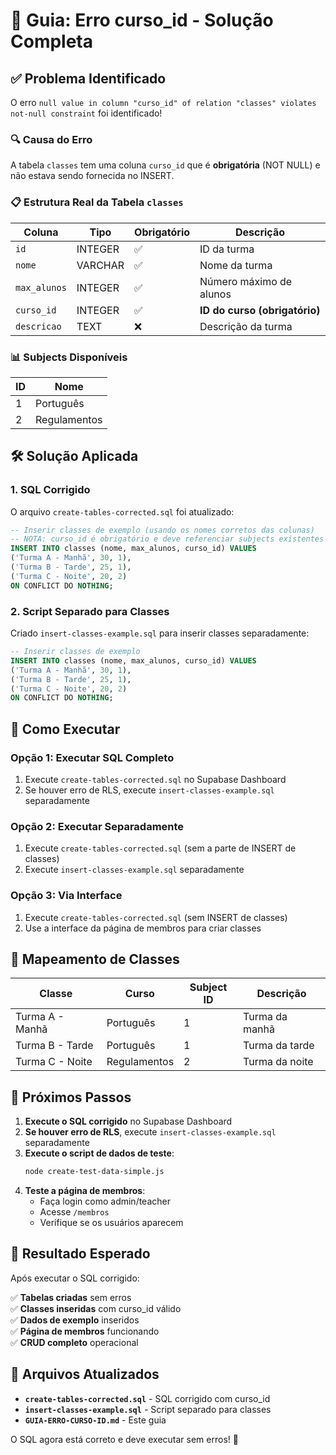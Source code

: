 # 🔧 Guia: Erro curso_id - Solução Completa

## ✅ **Problema Identificado**

O erro `null value in column "curso_id" of relation "classes" violates not-null constraint` foi identificado!

### 🔍 **Causa do Erro**
A tabela `classes` tem uma coluna `curso_id` que é **obrigatória** (NOT NULL) e não estava sendo fornecida no INSERT.

### 📋 **Estrutura Real da Tabela `classes`**
| Coluna | Tipo | Obrigatório | Descrição |
|--------|------|-------------|-----------|
| `id` | INTEGER | ✅ | ID da turma |
| `nome` | VARCHAR | ✅ | Nome da turma |
| `max_alunos` | INTEGER | ✅ | Número máximo de alunos |
| `curso_id` | INTEGER | ✅ | **ID do curso (obrigatório)** |
| `descricao` | TEXT | ❌ | Descrição da turma |

### 📊 **Subjects Disponíveis**
| ID | Nome |
|----|------|
| 1 | Português |
| 2 | Regulamentos |

## 🛠️ **Solução Aplicada**

### **1. SQL Corrigido**
O arquivo `create-tables-corrected.sql` foi atualizado:

```sql
-- Inserir classes de exemplo (usando os nomes corretos das colunas)
-- NOTA: curso_id é obrigatório e deve referenciar subjects existentes
INSERT INTO classes (nome, max_alunos, curso_id) VALUES
('Turma A - Manhã', 30, 1),
('Turma B - Tarde', 25, 1),
('Turma C - Noite', 20, 2)
ON CONFLICT DO NOTHING;
```

### **2. Script Separado para Classes**
Criado `insert-classes-example.sql` para inserir classes separadamente:

```sql
-- Inserir classes de exemplo
INSERT INTO classes (nome, max_alunos, curso_id) VALUES
('Turma A - Manhã', 30, 1),
('Turma B - Tarde', 25, 1),
('Turma C - Noite', 20, 2)
ON CONFLICT DO NOTHING;
```

## 🚀 **Como Executar**

### **Opção 1: Executar SQL Completo**
1. Execute `create-tables-corrected.sql` no Supabase Dashboard
2. Se houver erro de RLS, execute `insert-classes-example.sql` separadamente

### **Opção 2: Executar Separadamente**
1. Execute `create-tables-corrected.sql` (sem a parte de INSERT de classes)
2. Execute `insert-classes-example.sql` separadamente

### **Opção 3: Via Interface**
1. Execute `create-tables-corrected.sql` (sem INSERT de classes)
2. Use a interface da página de membros para criar classes

## 📝 **Mapeamento de Classes**

| Classe | Curso | Subject ID | Descrição |
|--------|-------|------------|-----------|
| Turma A - Manhã | Português | 1 | Turma da manhã |
| Turma B - Tarde | Português | 1 | Turma da tarde |
| Turma C - Noite | Regulamentos | 2 | Turma da noite |

## 🔧 **Próximos Passos**

1. **Execute o SQL corrigido** no Supabase Dashboard
2. **Se houver erro de RLS**, execute `insert-classes-example.sql` separadamente
3. **Execute o script de dados de teste**:
   ```bash
   node create-test-data-simple.js
   ```
4. **Teste a página de membros**:
   - Faça login como admin/teacher
   - Acesse `/membros`
   - Verifique se os usuários aparecem

## 🎯 **Resultado Esperado**

Após executar o SQL corrigido:

✅ **Tabelas criadas** sem erros  
✅ **Classes inseridas** com curso_id válido  
✅ **Dados de exemplo** inseridos  
✅ **Página de membros** funcionando  
✅ **CRUD completo** operacional  

## 📝 **Arquivos Atualizados**

- **`create-tables-corrected.sql`** - SQL corrigido com curso_id
- **`insert-classes-example.sql`** - Script separado para classes
- **`GUIA-ERRO-CURSO-ID.md`** - Este guia

O SQL agora está correto e deve executar sem erros! 🎉

